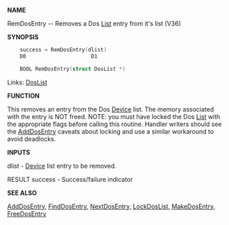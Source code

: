 
**NAME**

RemDosEntry -- Removes a Dos [List](_OOWD) entry from it's list (V36)

**SYNOPSIS**

```c
    success = RemDosEntry(dlist)
    D0                     D1

    BOOL RemDosEntry(struct DosList *)

```
Links: [DosList](_OOWX) 

**FUNCTION**

This removes an entry from the Dos [Device](_OOXW) list.  The memory associated
with the entry is NOT freed.  NOTE: you must have locked the Dos [List](_OOWD)
with the appropriate flags before calling this routine.  Handler
writers should see the [AddDosEntry](AddDosEntry) caveats about locking and use
a similar workaround to avoid deadlocks.

**INPUTS**

dlist   - [Device](_OOXW) list entry to be removed.

RESULT
success - Success/failure indicator

**SEE ALSO**

[AddDosEntry](AddDosEntry), [FindDosEntry](FindDosEntry), [NextDosEntry](NextDosEntry), [LockDosList](LockDosList),
[MakeDosEntry](MakeDosEntry), [FreeDosEntry](FreeDosEntry)
